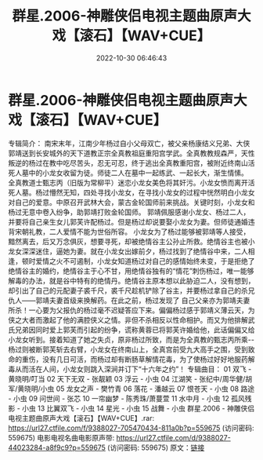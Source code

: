 ﻿---
title: 群星.2006-神雕侠侣电视主题曲原声大戏【滚石】【WAV+CUE】
date: 2022-10-30 06:46:43
categories: WAV车载音乐、镜像
tags: 华语中文
---
# 群星.2006-神雕侠侣电视主题曲原声大戏【滚石】【WAV+CUE】

专辑简介：
南宋末年，江南少年杨过自小父母双亡，被父亲杨康结义兄弟、大侠郭靖送到长安城外的天下道教正宗全真教祖庭重阳宫学武。全真教教规森严，天性叛逆的杨过在教中吃尽苦头，忍无可忍，终于逃出全真教重阳宫，被附近终南山活死人墓中的小龙女收留为徒。师徒二人在墓中一起练武、一起长大，渐生情愫。
全真教道士甄志丙（旧版为常柳平）迷恋小龙女美色将其奸污。小龙女愤而离开活死人墓。杨过懵然无知，四处寻找小龙女，在寻找小龙女的过程中恍然明白小龙女对自己的爱意。中原召开武林大会，蒙古金轮国师前来挑战。关键时刻，小龙女和杨过无意中卷入纷争，助郭靖打败金轮国师。
郭靖佩服感谢小龙女、杨过二人，并要将自己亲生女儿郭芙许配杨过。但是杨过却说要娶小龙女为妻。但师徒通婚违背宋朝礼教，二人爱情不能为世俗所容。
小龙女为了杨过能够被郭靖等人接受，黯然离去，后又万念俱灰，想要寻死，却被绝情谷主公孙止所救。绝情谷主也被小龙女深深迷住，逼她为妻。就在小龙女出嫁前夕，杨过找到了绝情谷中来，二人相逢，顿时爱情之火不可遏制，小龙女知道杨过对自己的感情始终未变，于是拒绝了绝情谷主的婚约，绝情谷主于心不甘，用绝情谷独有的“情花”刺伤杨过，唯一能够解毒的办法，就是谷中特有的绝情丹。绝情谷主原本想以此胁迫二人，没有想到，却引出了自己的元配妻子裘千尺，裘千尺趁机铲除了谷主，并要杨过拿自己的杀兄仇人——郭靖夫妻首级来换解药。在此之前，杨过发现了
自己父亲亦为郭靖夫妻所杀！一心要为父报仇的杨过毫不迟疑答应下来。偏偏杨过感于郭靖义薄云天，为侠之大者而激起了他的满腔侠义之情。非但不杀相反以性命相护。而又为他排解武氏兄弟因同时爱上郭芙而引起的纷争，谎称黄蓉已将郭芙许婚给他，此话偏偏又给小龙女听到。接着知道了她之失贞，原非杨过所致，而是为全真教的甄志丙所乘--杨过则被断郭芙斩去右臂，小龙女在终南山上，全真宫前受九大高手之围，受到致命的重伤，没有几日可活，而杨过却有断肠草解情花毒，为了使杨过好好地服药解毒从而活在人间，小龙女则跳入深涧并订下“十六年之约”！
专辑曲目：
01 双飞 - 黄晓明/叮当
02 天下无双 - 张靓颖
03 浮云 - 小虫
04 江湖笑 - 张纪中/周华健/胡军/黄晓明/小虫
05 龙女之声 - 樊竹青
06 落花 - 潘越云
07 恨苍天 - 小虫
08 路途 - 小虫
09 问世间 - 张芯
10 一帘幽梦 - 陈秀珠/萧蔓萱
11 水中月 - 小虫
12 孤风残影 - 小虫
13 比翼双飞 - 小虫
14 星光 - 小虫
15 战舞 - 小虫
群星.2006 - 神雕侠侣
电视主题曲原声大戏【滚石】【WAV+CUE】.rar: https://url27.ctfile.com/f/9388027-705470434-811a0b?p=559675
(访问密码: 559675)
电影电视名曲电影原声带: https://url27.ctfile.com/d/9388027-44023284-a8f9c9?p=559675
(访问密码: 559675)
原文：[链接](https://blog.sina.com.cn/s/blog_1647c7e7601031021.html)